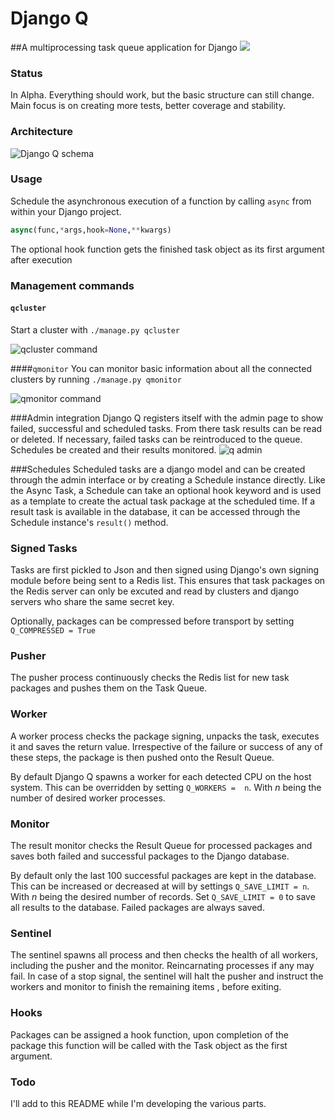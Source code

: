 # Django Q
##A multiprocessing task queue application for Django
[![](https://travis-ci.org/Koed00/django-q.svg?branch=master)](https://travis-ci.org/Koed00/django-q)
### Status
In Alpha.
Everything should work, but the basic structure can still change.
Main focus is on creating more tests, better coverage and stability.


### Architecture
![Django Q schema](http://i.imgur.com/wTIeg2T.png) 

### Usage
Schedule the asynchronous execution of a function by calling `async` from within your Django project.

```python
async(func,*args,hook=None,**kwargs)
```
The optional hook function gets the finished task object as its first argument after execution

### Management commands

#### `qcluster`
Start a cluster with `./manage.py qcluster`

![qcluster command](http://i.imgur.com/xccUxhW.png) 

####`qmonitor`
You can monitor basic information about all the connected clusters by running  `./manage.py qmonitor`

![qmonitor command](http://i.imgur.com/5cm7hdP.png) 

###Admin integration
Django Q registers itself with the admin page to show failed, successful and scheduled tasks.
From there task results can be read or deleted. If necessary, failed tasks can be reintroduced to the queue.
Schedules be created and their results monitored.
![q admin](http://i.imgur.com/FBlusZB.png)

###Schedules
Scheduled tasks are a django model and can be created through the admin interface or by creating a Schedule instance directly.
Like the Async Task, a Schedule can take an optional hook keyword and is used as a template to create the actual task package at the scheduled time.
If a result task is available in the database, it can be accessed through the Schedule instance's `result()` method.

### Signed Tasks
Tasks are first pickled to Json and then signed using Django's own signing module before being sent to a Redis list. This ensures that task packages on the Redis server can only be excuted and read by clusters and django servers who share the same secret key. 

Optionally, packages can be compressed before transport by setting `Q_COMPRESSED = True `

### Pusher
The pusher process continuously checks the Redis list for new task packages and pushes them on the Task Queue.

### Worker
A worker process checks the package signing, unpacks the task, executes it and saves the return value. Irrespective of the failure or success of any of these steps, the package is then pushed onto the Result Queue. 

By default Django Q spawns a worker for each detected CPU on the host system.
This can be overridden by setting `Q_WORKERS =  n`. With *n* being the number of desired worker processes.

### Monitor
The result monitor checks the Result Queue for processed packages and saves both failed and successful packages to the Django database.

By default only the last 100 successful packages are kept in the database.
This can be increased or decreased at will by settings `Q_SAVE_LIMIT = n`. With *n* being the desired number of records. 
Set `Q_SAVE_LIMIT = 0` to save all results to the database.
Failed packages are always saved.

### Sentinel

The sentinel spawns all process and then checks the health of all workers, including the pusher and the monitor. Reincarnating processes if any may fail.
In case of a stop signal, the sentinel will halt the pusher and instruct the workers and monitor to finish the remaining items , before exiting.

### Hooks

Packages can be assigned a hook function, upon completion of the package this function will be called with the Task object as the first argument.

### Todo
I'll add to this README while I'm developing the various parts.
